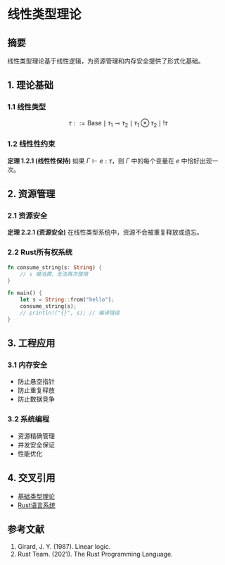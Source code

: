 # 线性类型理论

## 摘要

线性类型理论基于线性逻辑，为资源管理和内存安全提供了形式化基础。

## 1. 理论基础

### 1.1 线性类型

$$\tau ::= \text{Base} \mid \tau_1 \multimap \tau_2 \mid \tau_1 \otimes \tau_2 \mid !\tau$$

### 1.2 线性性约束

**定理 1.2.1 (线性性保持)**
如果 $\Gamma \vdash e : \tau$，则 $\Gamma$ 中的每个变量在 $e$ 中恰好出现一次。

## 2. 资源管理

### 2.1 资源安全

**定理 2.2.1 (资源安全)**
在线性类型系统中，资源不会被重复释放或遗忘。

### 2.2 Rust所有权系统

```rust
fn consume_string(s: String) {
    // s 被消费，无法再次使用
}

fn main() {
    let s = String::from("hello");
    consume_string(s);
    // println!("{}", s); // 编译错误
}
```

## 3. 工程应用

### 3.1 内存安全

- 防止悬空指针
- 防止重复释放
- 防止数据竞争

### 3.2 系统编程

- 资源精确管理
- 并发安全保证
- 性能优化

## 4. 交叉引用

- [基础类型理论](./2.1.1-基础类型理论.md)
- [Rust语言系统](../4-编程语言与范式/4.1-Rust语言/)

## 参考文献

1. Girard, J. Y. (1987). Linear logic.
2. Rust Team. (2021). The Rust Programming Language.
